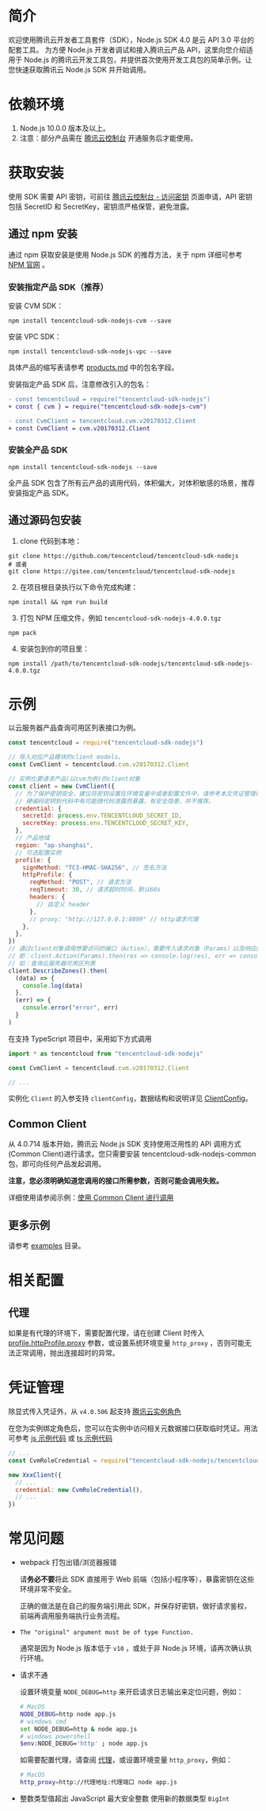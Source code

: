 # 简介

欢迎使用腾讯云开发者工具套件（SDK），Node.js SDK 4.0 是云 API 3.0 平台的配套工具。
为方便 Node.js 开发者调试和接入腾讯云产品 API，这里向您介绍适用于 Node.js 的腾讯云开发工具包，并提供首次使用开发工具包的简单示例。让您快速获取腾讯云 Node.js SDK 并开始调用。

# 依赖环境

1. Node.js 10.0.0 版本及以上。
2. 注意：部分产品需在 [腾讯云控制台](https://console.cloud.tencent.com/) 开通服务后才能使用。

# 获取安装

使用 SDK 需要 API 密钥，可前往 [腾讯云控制台 - 访问密钥](https://console.cloud.tencent.com/cam/capi) 页面申请，API 密钥包括 SecretID 和 SecretKey，密钥须严格保管，避免泄露。

## 通过 npm 安装

通过 npm 获取安装是使用 Node.js SDK 的推荐方法，关于 npm 详细可参考 [NPM 官网](https://www.npmjs.com/) 。

### 安装指定产品 SDK（推荐）

安装 CVM SDK：

```
npm install tencentcloud-sdk-nodejs-cvm --save
```

安装 VPC SDK：

```
npm install tencentcloud-sdk-nodejs-vpc --save
```

具体产品的缩写表请参考 [products.md](./products.md) 中的包名字段。

安装指定产品 SDK 后，注意修改引入的包名：

```diff
- const tencentcloud = require("tencentcloud-sdk-nodejs")
+ const { cvm } = require("tencentcloud-sdk-nodejs-cvm")

- const CvmClient = tencentcloud.cvm.v20170312.Client
+ const CvmClient = cvm.v20170312.Client
```

### 安装全产品 SDK

```
npm install tencentcloud-sdk-nodejs --save
```

全产品 SDK 包含了所有云产品的调用代码，体积偏大，对体积敏感的场景，推荐安装指定产品 SDK。

## 通过源码包安装

1. clone 代码到本地：
```
git clone https://github.com/tencentcloud/tencentcloud-sdk-nodejs
# 或者
git clone https://gitee.com/tencentcloud/tencentcloud-sdk-nodejs
```
2. 在项目根目录执行以下命令完成构建：
```
npm install && npm run build
```
3. 打包 NPM 压缩文件，例如 `tencentcloud-sdk-nodejs-4.0.0.tgz`
```
npm pack
```
4. 安装包到你的项目里：
```
npm install /path/to/tencentcloud-sdk-nodejs/tencentcloud-sdk-nodejs-4.0.0.tgz
```

# 示例

以云服务器产品查询可用区列表接口为例。

```js
const tencentcloud = require("tencentcloud-sdk-nodejs")

// 导入对应产品模块的client models。
const CvmClient = tencentcloud.cvm.v20170312.Client

// 实例化要请求产品(以cvm为例)的client对象
const client = new CvmClient({
  // 为了保护密钥安全，建议将密钥设置在环境变量中或者配置文件中，请参考本文凭证管理章节。
  // 硬编码密钥到代码中有可能随代码泄露而暴露，有安全隐患，并不推荐。
  credential: {
    secretId: process.env.TENCENTCLOUD_SECRET_ID,
    secretKey: process.env.TENCENTCLOUD_SECRET_KEY,
  },
  // 产品地域
  region: "ap-shanghai",
  // 可选配置实例
  profile: {
    signMethod: "TC3-HMAC-SHA256", // 签名方法
    httpProfile: {
      reqMethod: "POST", // 请求方法
      reqTimeout: 30, // 请求超时时间，默认60s
      headers: {
        // 自定义 header
      },
      // proxy: "http://127.0.0.1:8899" // http请求代理
    },
  },
})
// 通过client对象调用想要访问的接口（Action），需要传入请求对象（Params）以及响应回调函数
// 即：client.Action(Params).then(res => console.log(res), err => console.error(err))
// 如：查询云服务器可用区列表
client.DescribeZones().then(
  (data) => {
    console.log(data)
  },
  (err) => {
    console.error("error", err)
  }
)
```

在支持 TypeScript 项目中，采用如下方式调用

```js
import * as tencentcloud from "tencentcloud-sdk-nodejs"

const CvmClient = tencentcloud.cvm.v20170312.Client

// ...
```

实例化 `Client` 的入参支持 `clientConfig`，数据结构和说明详见 [ClientConfig](https://github.com/TencentCloud/tencentcloud-sdk-nodejs/blob/master/src/common/interface.ts)。

## Common Client

从 4.0.714 版本开始，腾讯云 Node.js SDK 支持使用泛用性的 API 调用方式(Common Client)进行请求。您只需要安装 tencentcloud-sdk-nodejs-common 包，即可向任何产品发起调用。

**注意，您必须明确知道您调用的接口所需参数，否则可能会调用失败。**

详细使用请参阅示例：[使用 Common Client 进行调用](https://github.com/TencentCloud/tencentcloud-sdk-nodejs/tree/master/examples/common)

## 更多示例

请参考 [examples](https://github.com/TencentCloud/tencentcloud-sdk-nodejs/tree/master/examples) 目录。

# 相关配置

## 代理

如果是有代理的环境下，需要配置代理，请在创建 Client 时传入 [profile.httpProfile.proxy](https://github.com/TencentCloud/tencentcloud-sdk-nodejs/blob/master/src/common/interface.ts#L78) 参数，或设置系统环境变量 `http_proxy` ，否则可能无法正常调用，抛出连接超时的异常。

# 凭证管理

除显式传入凭证外，从 `v4.0.506` 起支持 [腾讯云实例角色](https://cloud.tencent.com/document/product/213/47668)

在您为实例绑定角色后，您可以在实例中访问相关元数据接口获取临时凭证。用法可参考 [js 示例代码](./examples/cvm_role.js) 或 [ts 示例代码](./examples/cvm_role.ts)
```javascript
// ...
const CvmRoleCredential = require("tencentcloud-sdk-nodejs/tencentcloud/common/cvm_role_credential").default

new XxxClient({
  // ...
  credential: new CvmRoleCredential(),
  // ...
})
```

# 常见问题
- webpack 打包出错/浏览器报错

  请**务必不要**将此 SDK 直接用于 Web 前端（包括小程序等），暴露密钥在这些环境非常不安全。

  正确的做法是在自己的服务端引用此 SDK，并保存好密钥，做好请求鉴权，前端再调用服务端执行业务流程。

- `The "original" argument must be of type Function.`

  通常是因为 Node.js 版本低于 `v10` ，或处于非 Node.js 环境，请再次确认执行环境。

- 请求不通

  设置环境变量 `NODE_DEBUG=http` 来开启请求日志输出来定位问题，例如：
  ```sh
  # MacOS
  NODE_DEBUG=http node app.js
  # windows cmd
  set NODE_DEBUG=http & node app.js
  # windows powershell
  $env:NODE_DEBUG='http' ; node app.js
  ```
  如需要配置代理，请查阅 [代理](#代理)，或设置环境变量 `http_proxy`，例如：
  ```sh
  # MacOS
  http_proxy=http://代理地址:代理端口 node app.js
  ```

- 整数类型值超出 JavaScript 最大安全整数
  使用新的数据类型 `BigInt`
